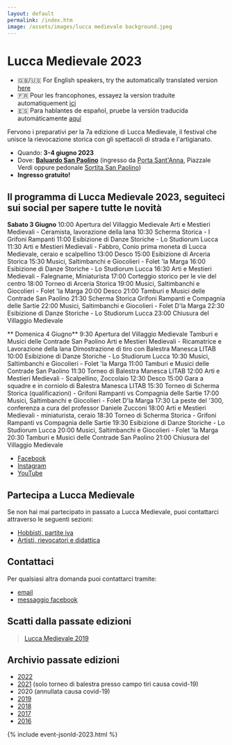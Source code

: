 ```yaml
---
layout: default
permalink: /index.htm
image: /assets/images/lucca medievale background.jpeg
---
```

# Lucca Medievale 2023

* 🇬🇧/🇺🇸 For English speakers, try the automatically translated version [here](https://luccamedievale-it.translate.goog/?_x_tr_sl=it&_x_tr_tl=en&_x_tr_hl=en-US&_x_tr_pto=wapp)
* 🇫🇷 Pour les francophones, essayez la version traduite automatiquement [ici](https://luccamedievale-it.translate.goog/?_x_tr_sl=it&_x_tr_tl=fr&_x_tr_hl=en-US&_x_tr_pto=wapp)
* 🇪🇸 Para hablantes de español, pruebe la versión traducida automáticamente [aquí](https://luccamedievale-it.translate.goog/?_x_tr_sl=it&_x_tr_tl=es&_x_tr_hl=en-US&_x_tr_pto=wapp)

Fervono i preparativi per la 7a edizione di Lucca Medievale, il festival che
unisce la rievocazione storica con gli spettacoli di strada e l'artigianato.

* Quando: **3-4 giugno 2023**
* Dove: [**Baluardo San Paolino**](https://goo.gl/maps/6ytTUxrdXRfRdcxa9) (ingresso da [Porta Sant'Anna](https://goo.gl/maps/hTwRTSi9H1tRyA6V8), Piazzale Verdi oppure pedonale [Sortita San Paolino](https://goo.gl/maps/w5AGU55QRmLh17jx8))
* **Ingresso gratuito!**

## Il programma di Lucca Medievale 2023, seguiteci sui social per sapere tutte le novità
**Sabato 3 Giugno**
10:00 Apertura del Villaggio Medievale
      Arti e Mestieri Medievali - Ceramista, lavorazione della lana
10:30 Scherma Storica - I Grifoni Rampanti
11:00 Esibizione di Danze Storiche - Lo Studiorum Lucca
11:30 Arti e Mestieri Medievali - Fabbro, Conio prima moneta di Lucca Medievale, ceraio e scalpellino
13:00 Desco
15:00 Esibizione di Arceria Storica
15:30 Musici, Saltimbanchi e Giocolieri - Folet 'la Marga
16:00 Esibizione di Danze Storiche - Lo Studiorum Lucca
16:30 Arti e Mestieri Medievali - Falegname, Miniaturista
17:00 Corteggio storico per le vie del centro
18:00 Torneo di Arceria Storica
19:00 Musici, Saltimbanchi e Giocolieri - Folet 'la Marga
20:00 Desco
21:00 Tamburi e Musici delle Contrade San Paolino
21:30 Scherma Storica Grifoni Rampanti e Compagnia delle Sartie
22:00 Musici, Saltimbanchi e Giocolieri - Folet D'la Marga
22:30 Esibizione di Danze Storiche - Lo Studiorum Lucca
23:00 Chiusura del Villaggio Medievale

** Domenica 4 Giugno**
9:30 Apertura del Villaggio Medievale
     Tamburi e Musici delle Contrade San Paolino
     Arti e Mestieri Medievali - Ricamatrice e Lavorazione della lana
     Dimostrazione di tiro con Balestra Manesca LITAB
10:00 Esibizione di Danze Storiche - Lo Studiorum Lucca
10:30 Musici, Saltimbanchi e Giocolieri - Folet 'la Marga
11:00 Tamburi e Musici delle Contrade San Paolino
11:30 Torneo di Balestra Manesca LITAB
12:00 Arti e Mestieri Medievali - Scalpellino, Zoccolaio
12:30 Desco
15:00 Gara a squadre e in corniolo di Balestra Manesca LITAB
15:30 Torneo di Scherma Storica (qualificazioni) - Grifoni Rampanti vs Compagnia delle Sartie
17:00 Musici, Saltimbanchi e Giocolieri - Folet D'la Marga
17:30 La peste del '300, conferenza a cura del professor Daniele Zucconi
18:00 Arti e Mestieri Medievali - miniaturista, ceraio
18:30 Torneo di Scherma Storica - Grifoni Rampanti vs Compagnia delle Sartie
19:30 Esibizione di Danze Storiche - Lo Studiorum Lucca
20:00 Musici, Saltimbanchi e Giocolieri - Folet 'la Marga
20:30 Tamburi e Musici delle Contrade San Paolino
21:00 Chiusura del Villaggio Medievale

* [Facebook](https://www.facebook.com/luccamedievale/)
* [Instagram](https://www.instagram.com/luccamedievale/)
* [YouTube](https://www.youtube.com/playlist?list=PLGmFjg-_N7COfovMy0z5-9uYcLXp1Tec-)

## Partecipa a Lucca Medievale

Se non hai mai partecipato in passato a Lucca Medievale, puoi contattarci
attraverso le seguenti sezioni:

* [Hobbisti, partite iva](villaggio-medievale.md)
* [Artisti, rievocatori e didattica](partecipa.md)

## Contattaci

Per qualsiasi altra domanda puoi contattarci tramite:

* [email](mailto:consanpaolino@gmail.com)
* [messaggio facebook](https://www.facebook.com/luccamedievale/)

## Scatti dalla passate edizioni

<blockquote class="imgur-embed-pub" lang="en" data-id="a/0J8eSjw"><a href="//imgur.com/a/0J8eSjw">Lucca Medievale 2019</a></blockquote><script async src="//s.imgur.com/min/embed.js" charset="utf-8"></script>

## Archivio passate edizioni

* [2022](2022.md)
* [2021](2021.md) (solo torneo di balestra presso campo tiri causa covid-19)
* 2020 (annullata causa covid-19)
* [2019](2019.md)
* [2018](2018.md)
* [2017](2017.md)
* [2016](2016.md)

{% include event-jsonld-2023.html %}
